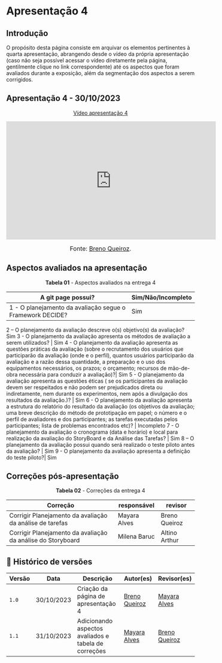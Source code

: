 # Apresentação 4

## Introdução

O propósito desta página consiste em arquivar os elementos pertinentes à quarta apresentação, abrangendo desde o vídeo da própria apresentação (caso não seja possível acessar o vídeo diretamente pela página, gentilmente clique no link correspondente) até os aspectos que foram avaliados durante a exposição, além da segmentação dos aspectos a serem corrigidos.

## Apresentação 4 - 30/10/2023

<p style="text-align: center"><a href="https://www.youtube.com/watch?v=nltM36WD8bo" target="blanket">Vídeo apresentação 4</a></p>

<p style="text-align: center"><iframe width="560" height="315" src="https://www.youtube.com/embed/nltM36WD8bo?si=zFDEbE8zcX9-apcA" title="YouTube video player" frameborder="0" allow="accelerometer; autoplay; clipboard-write; encrypted-media; gyroscope; picture-in-picture; web-share" allowfullscreen></iframe></p>


<font size="3"><p style="text-align: center">Fonte: [Breno Queiroz](https://github/brenob6).</p></font>

## Aspectos avaliados na apresentação

<p align="center"><b>Tabela 01</b> - Aspectos avaliados na entrega 4 </p>

A git page possui?  | Sim/Não/Incompleto
--------- | ------
1 - O planejamento da avaliação segue o Framework DECIDE?| Sim
2 –  O planejamento da avaliação descreve o(s) objetivo(s) da avaliação? Sim
3 - O planejamento da avaliação apresenta os métodos de avaliação a serem utilizados? | Sim
4 - O planejamento da avaliação apresenta as questões práticas da avaliação (sobre o recrutamento dos usuários que participarão da avaliação (onde e o perfil), quantos usuários participarão da avaliação e a razão dessa quantidade, a preparação e o uso dos equipamentos necessários, os prazos; o orçamento; recursos de mão-de-obra necessária para conduzir a avaliação)?| Sim
5 - O planejamento da avaliação apresenta as questões éticas ( se os participantes da avaliação devem ser respeitados e não podem ser prejudicados direta ou indiretamente, nem durante os experimentos, nem após a divulgação dos resultados da avaliação.)? | Sim
6 -  O planejamento da avaliação apresenta a estrutura do relatório do resultado da avaliação (os objetivos da avaliação; uma breve descrição do método de prototipação em papel; o número e o perfil de avaliadores e dos participantes; as tarefas executadas pelos participantes; lista de problemas encontrados etc)?  | Incompleto
7 -  O planejamento da avaliação  o cronograma (data e horário) e local para realização da avaliação do StoryBoard e da Análise das Tarefas?  | Sim
8 – O planejamento da avaliação possui quando será realizado o teste piloto antes da avaliação? | Sim
9 - O planejamento da avaliação  apresenta a definição do teste piloto?| Sim

## Correções pós-apresentação
<p align="center"><b>Tabela 02</b> - Correções da entrega 4 </p>

Correção | responsável | revisor 
--------- | --------------- | ------
Corrigir Planejamento da avaliação da análise de tarefas | Mayara Alves | Breno Queiroz
Corrigir Planejamento da avaliação da análise do Storyboard| Milena Baruc | Altino Arthur


## 📑 Histórico de versões 

Versão  |   Data   | Descrição | Autor(es) | Revisor(es)
--------- | ------ | ------ | ---------- | ----------
`1.0` | 30/10/2023| Criação da página de apresentação 4 | [Breno Queiroz](https://github.com/brenob6) |[Mayara Alves](https://github.com/mayara-tech) |
`1.1` | 31/10/2023| Adicionando aspectos avaliados e tabela de correções |  [Mayara Alves](https://github.com/mayara-tech) | [Breno Queiroz](https://github.com/brenob6) |

